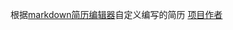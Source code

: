 根据[markdown简历编辑器](https://resume.mdnice.com/)自定义编写的简历
[项目作者](https://github.com/mdnice/markdown-resume)
